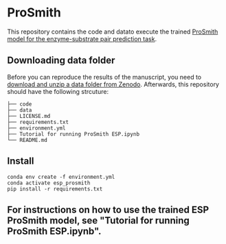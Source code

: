 # ProSmith
This repository contains the code and datato execute the trained [ProSmith model for the enzyme-substrate pair prediction task](https://doi.org/10.1101/2023.08.21.554147).

## Downloading data folder
Before you can reproduce the results of the manuscript, you need to [download and unzip a data folder from Zenodo](https://doi.org/10.5281/zenodo.10988282).
Afterwards, this repository should have the following strcuture:

    ├── code
    ├── data   
    ├── LICENSE.md 
    ├── requirements.txt 
    ├── environment.yml     
    ├── Tutorial for running ProSmith ESP.ipynb
    └── README.md

## Install
```
conda env create -f environment.yml
conda activate esp_prosmith
pip install -r requirements.txt
```

## For instructions on how to use the trained ESP ProSmith model, see "Tutorial for running ProSmith ESP.ipynb".


 
